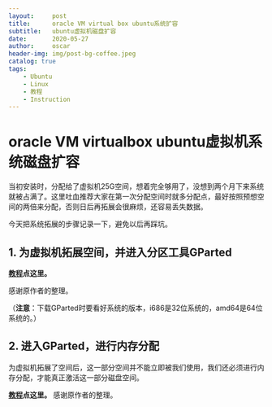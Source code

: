```yaml
---
layout:     post
title:      oracle VM virtual box ubuntu系统扩容
subtitle:   ubuntu虚拟机磁盘扩容
date:       2020-05-27
author:     oscar
header-img: img/post-bg-coffee.jpeg
catalog: true
tags:
    - Ubuntu
    - Linux 
    - 教程
    - Instruction
---
```


# oracle VM virtualbox ubuntu虚拟机系统磁盘扩容

当初安装时，分配给了虚拟机25G空间，想着完全够用了，没想到两个月下来系统就被占满了。这里吐血推荐大家在第一次分配空间时就多分配点，最好按照预想空间的两倍来分配，否则日后再拓展会很麻烦，还容易丢失数据。

今天把系统拓展的步骤记录一下，避免以后再踩坑。

## 1. 为虚拟机拓展空间，并进入分区工具GParted

**[教程](https://segmentfault.com/a/1190000004990372)点这里。**

感谢原作者的整理。

（**注意**：下载GParted时要看好系统的版本，i686是32位系统的，amd64是64位系统的。）


## 2. 进入GParted，进行内存分配
为虚拟机拓展了空间后，这一部分空间并不能立即被我们使用，我们还必须进行内存分配，才能真正激活这一部分磁盘空间。

**[教程](https://www.cnblogs.com/yuanlibin/p/9207671.html)点这里。**
感谢原作者的整理。
